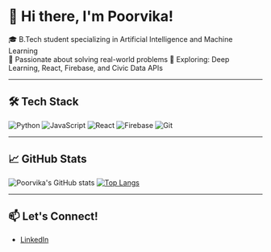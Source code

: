 # 👋 Hi there, I'm Poorvika!

🎓 B.Tech student specializing in Artificial Intelligence and Machine Learning  
🧠 Passionate about solving real-world problems 
🔬 Exploring: Deep Learning, React, Firebase, and Civic Data APIs

---

## 🛠️ Tech Stack
![Python](https://img.shields.io/badge/Python-3776AB?style=for-the-badge&logo=python&logoColor=white)
![JavaScript](https://img.shields.io/badge/JavaScript-F7DF1E?style=for-the-badge&logo=javascript&logoColor=black)
![React](https://img.shields.io/badge/React-20232A?style=for-the-badge&logo=react&logoColor=61DAFB)
![Firebase](https://img.shields.io/badge/Firebase-FFCA28?style=for-the-badge&logo=firebase&logoColor=black)
![Git](https://img.shields.io/badge/Git-F05032?style=for-the-badge&logo=git&logoColor=white)

---

## 📈 GitHub Stats
![Poorvika's GitHub stats](https://github-readme-stats.vercel.app/api?username=poorvika5102&show_icons=true&theme=radical)
[![Top Langs](https://github-readme-stats.vercel.app/api/top-langs/?username=poorvika5102&layout=compact&theme=radical)](https://github.com/poorvika5102)

---

## 📫 Let's Connect!
- [LinkedIn](https://www.linkedin.com/in/poorvikaac)  

